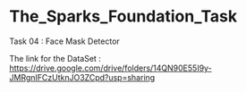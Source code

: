 # The_Sparks_Foundation_Task
Task 04 : Face Mask Detector

The link for the DataSet : https://drive.google.com/drive/folders/14QN90E55I9y-JMRgnIFCzUtknJO3ZCpd?usp=sharing
